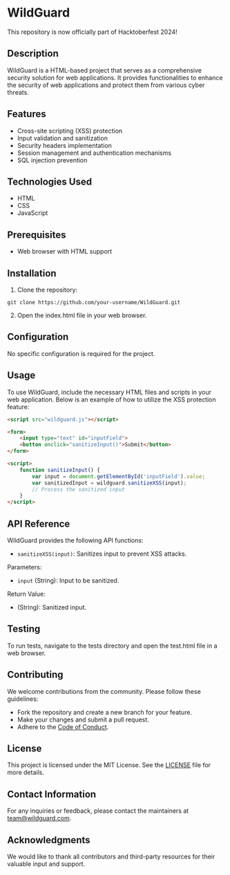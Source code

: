 # WildGuard

This repository is now officially part of Hacktoberfest 2024! 

## Description

WildGuard is a HTML-based project that serves as a comprehensive security solution for web applications. It provides functionalities to enhance the security of web applications and protect them from various cyber threats.

## Features

- Cross-site scripting (XSS) protection
- Input validation and sanitization
- Security headers implementation
- Session management and authentication mechanisms
- SQL injection prevention

## Technologies Used

- HTML
- CSS
- JavaScript

## Prerequisites

- Web browser with HTML support

## Installation

1. Clone the repository:

```
git clone https://github.com/your-username/WildGuard.git
```

2. Open the index.html file in your web browser.

## Configuration

No specific configuration is required for the project.

## Usage

To use WildGuard, include the necessary HTML files and scripts in your web application. Below is an example of how to utilize the XSS protection feature:

```html
<script src="wildguard.js"></script>

<form>
    <input type="text" id="inputField">
    <button onclick="sanitizeInput()">Submit</button>
</form>

<script>
    function sanitizeInput() {
        var input = document.getElementById('inputField').value;
        var sanitizedInput = wildguard.sanitizeXSS(input);
        // Process the sanitized input
    }
</script>
```

## API Reference

WildGuard provides the following API functions:

- `sanitizeXSS(input)`: Sanitizes input to prevent XSS attacks.

Parameters:
- `input` (String): Input to be sanitized.

Return Value:
- (String): Sanitized input.

## Testing

To run tests, navigate to the tests directory and open the test.html file in a web browser.

## Contributing

We welcome contributions from the community. Please follow these guidelines:

- Fork the repository and create a new branch for your feature.
- Make your changes and submit a pull request.
- Adhere to the [Code of Conduct](CODE_OF_CONDUCT.md).

## License

This project is licensed under the MIT License. See the [LICENSE](LICENSE) file for more details.

## Contact Information

For any inquiries or feedback, please contact the maintainers at team@wildguard.com.

## Acknowledgments

We would like to thank all contributors and third-party resources for their valuable input and support.
